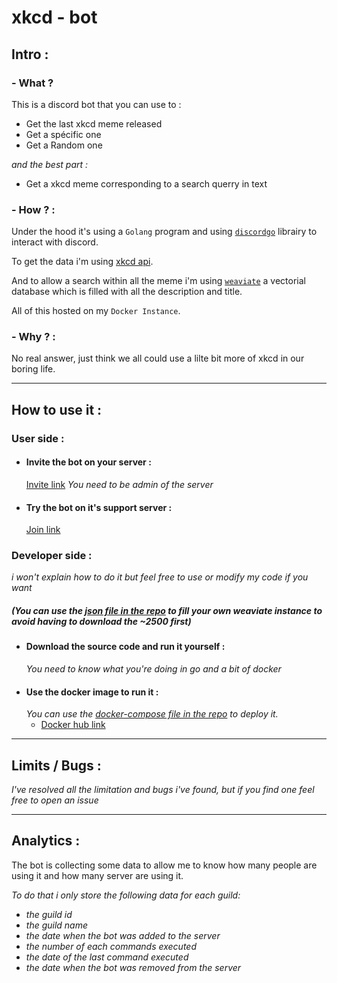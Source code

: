 # xkcd - bot
## Intro : 

### - What ?

This is a discord bot that you can use to : 
- Get the last xkcd meme released
- Get a spécific one
- Get a Random one

 *and the best part :*
- Get a xkcd meme corresponding to a search querry in text

### - How ? :

Under the hood it's using a `Golang` program and using [`discordgo`](https://github.com/bwmarrin/discordgo) librairy to interact with discord.

To get the data i'm using [xkcd api](https://xkcd.com/json.html).

And to allow a search within all the meme i'm using [`weaviate`](https://weaviate.io) a vectorial database which is filled with all the description and title.

All of this hosted on my `Docker Instance`.

### - Why ? :

No real answer, just think we all could use a lilte bit more of xkcd in our boring life.

---
## How to use it : 
### User side :
- #### Invite the bot on your server :
    [Invite link](https://discord.com/api/oauth2/authorize?client_id=1102198415439429693&permissions=0&scope=bot)
    *You need to be admin of the server* 
- #### Try the bot on it's support server :
    [Join link](https://discord.gg/jyPPTFXs)

### Developer side :

*i won't explain how to do it but feel free to use or modify my code if you want*
##### *(You can use the [json file in the repo](https://raw.githubusercontent.com/LouvAndTech/xkcd-bot/main/src/data/xkcd.json) to fill your own weaviate instance to avoid having to download the ~2500 first)*
- #### Download the source code and run it yourself :
    *You need to know what you're doing in go and a bit of docker*
- #### Use the docker image to run it :
    *You can use the [docker-compose file in the repo](https://github.com/LouvAndTech/xkcd-bot/blob/main/utils/docker-compose.yml) to deploy it.*
    - [Docker hub link](https://hub.docker.com/repository/docker/louvandtech/xkcd-bot)

---
## Limits / Bugs :
*I've resolved all the limitation and bugs i've found, but if you find one feel free to open an issue*


---

## Analytics :
The bot is collecting some data to allow me to know how many people are using it and how many server are using it.

*To do that i only store the following data for each guild:*
- *the guild id*
- *the guild name*
- *the date when the bot was added to the server*
- *the number of each commands executed*
- *the date of the last command executed*
- *the date when the bot was removed from the server*